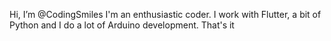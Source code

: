 Hi, I’m @CodingSmiles
I'm an enthusiastic coder. I work with Flutter, a bit of Python and I do a lot of Arduino development.
That's it
